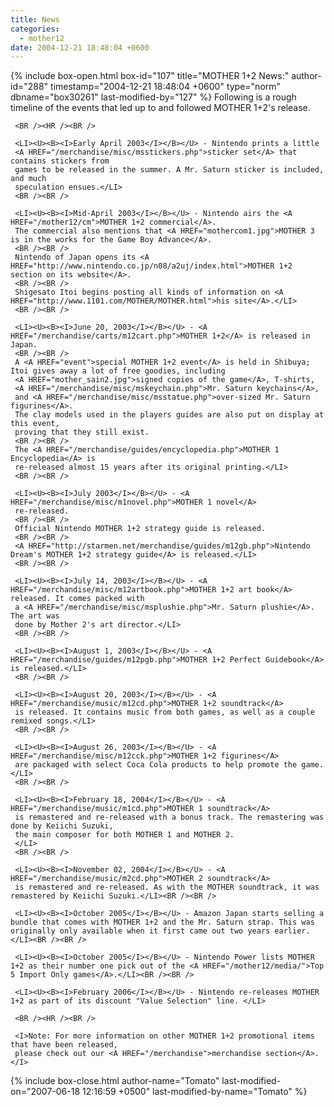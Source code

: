 ```yaml
---
title: News
categories:
  - mother12
date: 2004-12-21 18:48:04 +0600
---
```

{% include box-open.html box-id="107" title="MOTHER 1+2 News:" author-id="288" timestamp="2004-12-21 18:48:04 +0600" type="norm" dbname="box30261" last-modified-by="127" %}
     Following is a rough timeline of the events that led up to and followed
     MOTHER 1+2's release.

     <BR /><HR /><BR />

     <LI><U><B><I>Early April 2003</I></B></U> - Nintendo prints a little
     <A HREF="/merchandise/misc/msstickers.php">sticker set</A> that contains stickers from
     games to be released in the summer. A Mr. Saturn sticker is included, and much
     speculation ensues.</LI>
     <BR /><BR />

     <LI><U><B><I>Mid-April 2003</I></B></U> - Nintendo airs the <A HREF="/mother12/cm">MOTHER 1+2 commercial</A>.
     The commercial also mentions that <A HREF="mothercom1.jpg">MOTHER 3 is in the works for the Game Boy Advance</A>.
     <BR /><BR />
     Nintendo of Japan opens its <A HREF="http://www.nintendo.co.jp/n08/a2uj/index.html">MOTHER 1+2 section on its website</A>.
     <BR /><BR />
     Shigesato Itoi begins posting all kinds of information on <A HREF="http://www.1101.com/MOTHER/MOTHER.html">his site</A>.</LI>
     <BR /><BR />

     <LI><U><B><I>June 20, 2003</I></B></U> - <A HREF="/merchandise/carts/m12cart.php">MOTHER 1+2</A> is released in Japan.
     <BR /><BR />
     A <A HREF="event">special MOTHER 1+2 event</A> is held in Shibuya; Itoi gives away a lot of free goodies, including 
     <A HREF="mother_sain2.jpg">signed copies of the game</A>, T-shirts, 
     <A HREF="/merchandise/misc/mskeychain.php">Mr. Saturn keychains</A>,
     and <A HREF="/merchandise/misc/msstatue.php">over-sized Mr. Saturn figurines</A>.
     The clay models used in the players guides are also put on display at this event,
     proving that they still exist.
     <BR /><BR />
     The <A HREF="/merchandise/guides/encyclopedia.php">MOTHER 1 Encyclopedia</A> is
     re-released almost 15 years after its original printing.</LI>
     <BR /><BR />

     <LI><U><B><I>July 2003</I></B></U> - <A HREF="/merchandise/misc/m1novel.php">MOTHER 1 novel</A>
     re-released.
     <BR /><BR />
     Official Nintendo MOTHER 1+2 strategy guide is released.
     <BR /><BR />
     <A HREF="http://starmen.net/merchandise/guides/m12gb.php">Nintendo Dream's MOTHER 1+2 strategy guide</A> is released.</LI>
     <BR /><BR />

     <LI><U><B><I>July 14, 2003</I></B></U> - <A HREF="/merchandise/misc/m12artbook.php">MOTHER 1+2 art book</A> released. It comes packed with
     a <A HREF="/merchandise/misc/msplushie.php">Mr. Saturn plushie</A>. The art was
     done by Mother 2's art director.</LI>
     <BR /><BR />

     <LI><U><B><I>August 1, 2003</I></B></U> - <A HREF="/merchandise/guides/m12pgb.php">MOTHER 1+2 Perfect Guidebook</A> is released.</LI>
     <BR /><BR />

     <LI><U><B><I>August 20, 2003</I></B></U> - <A HREF="/merchandise/music/m12cd.php">MOTHER 1+2 soundtrack</A>
     is released. It contains music from both games, as well as a couple remixed songs.</LI>
     <BR /><BR />

     <LI><U><B><I>August 26, 2003</I></B></U> - <A HREF="/merchandise/misc/m12cck.php">MOTHER 1+2 figurines</A>
     are packaged with select Coca Cola products to help promote the game.</LI>
     <BR /><BR />

     <LI><U><B><I>February 18, 2004</I></B></U> - <A HREF="/merchandise/music/m1cd.php">MOTHER 1 soundtrack</A>
     is remastered and re-released with a bonus track. The remastering was done by Keiichi Suzuki,
     the main composer for both MOTHER 1 and MOTHER 2.
     </LI>
     <BR /><BR />

     <LI><U><B><I>November 02, 2004</I></B></U> - <A HREF="/merchandise/music/m2cd.php">MOTHER 2 soundtrack</A> 
     is remastered and re-released. As with the MOTHER soundtrack, it was remastered by Keiichi Suzuki.</LI><BR /><BR />

     <LI><U><B><I>October 2005</I></B></U> - Amazon Japan starts selling a bundle that comes with MOTHER 1+2 and the Mr. Saturn strap. This was originally only available when it first came out two years earlier.</LI><BR /><BR />

     <LI><U><B><I>October 2005</I></B></U> - Nintendo Power lists MOTHER 1+2 as their number one pick out of the <A HREF="/mother12/media/">Top 5 Import Only games</A>.</LI><BR /><BR />

     <LI><U><B><I>February 2006</I></B></U> - Nintendo re-releases MOTHER 1+2 as part of its discount "Value Selection" line. </LI>

     <BR /><HR /><BR />

     <I>Note: For more information on other MOTHER 1+2 promotional items that have been released,
     please check out our <A HREF="/merchandise">merchandise section</A>.</I>
{% include box-close.html author-name="Tomato" last-modified-on="2007-06-18 12:16:59 +0500" last-modified-by-name="Tomato" %}
